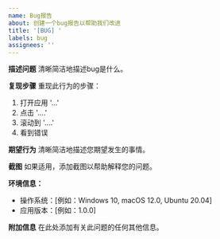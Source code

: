 ```yaml
---
name: Bug报告
about: 创建一个bug报告以帮助我们改进
title: '[BUG] '
labels: bug
assignees: ''
---
```


**描述问题**
清晰简洁地描述bug是什么。

**复现步骤**
重现此行为的步骤：
1. 打开应用 '...'
2. 点击 '....'
3. 滚动到 '....'
4. 看到错误

**期望行为**
清晰简洁地描述您期望发生的事情。

**截图**
如果适用，添加截图以帮助解释您的问题。

**环境信息：**
 - 操作系统：[例如：Windows 10, macOS 12.0, Ubuntu 20.04]
 - 应用版本：[例如：1.0.0]

**附加信息**
在此处添加有关此问题的任何其他信息。 